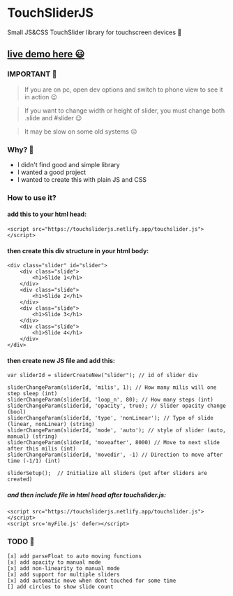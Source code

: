 # TouchSliderJS
Small JS&CSS TouchSlider library for touchscreen devices 📱  

## [live demo here 😃](https://touchsliderjs.netlify.app/) 
### IMPORTANT 🧐
> If you are on pc, open dev options and switch to phone view to see it in action 😉

> If you want to change width or height of slider, you must change both .slide and #slider 😉

> It may be slow on some old systems 😔

### Why? 🤔
- I didn't find good and simple library
- I wanted a good project
- I wanted to create this with plain JS and CSS

### How to use it?
#### add this to your html head:

    <script src="https://touchsliderjs.netlify.app/touchslider.js"></script>


#### then create this div structure in your html body:
    <div class="slider" id="slider">
        <div class="slide">
            <h1>Slide 1</h1>
        </div>
        <div class="slide">
            <h1>Slide 2</h1>
        </div>
        <div class="slide">
            <h1>Slide 3</h1>
        </div>
        <div class="slide">
            <h1>Slide 4</h1>
        </div>
    </div>

#### then create new JS file and add this:
    var sliderId = sliderCreateNew("slider"); // id of slider div

    sliderChangeParam(sliderId, 'milis', 1); // How many milis will one step sleep (int)
    sliderChangeParam(sliderId, 'loop_n', 80); // How many steps (int)
    sliderChangeParam(sliderId, 'opacity', true); // Slider opacity change (bool)
    sliderChangeParam(sliderId, 'type', 'nonLinear'); // Type of slide (linear, nonLinear) (string)
    sliderChangeParam(sliderId, 'mode', 'auto'); // style of slider (auto, manual) (string)
    sliderChangeParam(sliderId, 'moveafter', 8000) // Move to next slide after this milis (int)
    sliderChangeParam(sliderId, 'movedir', -1) // Direction to move after time (-1/1) (int)

    sliderSetup();  // Initialize all sliders (put after sliders are created)


##### and then include file in html head after touchslider.js:
    <script src="https://touchsliderjs.netlify.app/touchslider.js"></script>
    <script src='myFile.js' defer></script>

### TODO  🫡
    [x] add parseFloat to auto moving functions
    [x] add opacity to manual mode
    [x] add non-linearity to manual mode
    [x] add support for multiple sliders
    [x] add automatic move when dont touched for some time
    [] add circles to show slide count

